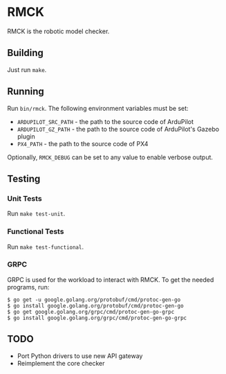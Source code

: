 # RMCK

RMCK is the robotic model checker.

## Building
Just run `make`.

## Running
Run `bin/rmck`. The following environment variables must be set:
- `ARDUPILOT_SRC_PATH` - the path to the source code of ArduPilot
- `ARDUPILOT_GZ_PATH` - the path to the source code of ArduPilot's Gazebo plugin
- `PX4_PATH` - the path to the source code of PX4

Optionally, `RMCK_DEBUG` can be set to any value to enable verbose output.

## Testing

### Unit Tests
Run `make test-unit`.

### Functional Tests
Run `make test-functional`.

### GRPC 
GRPC is used for the workload to interact with RMCK. To get the needed programs, run:
```
$ go get -u google.golang.org/protobuf/cmd/protoc-gen-go
$ go install google.golang.org/protobuf/cmd/protoc-gen-go
$ go get google.golang.org/grpc/cmd/protoc-gen-go-grpc
$ go install google.golang.org/grpc/cmd/protoc-gen-go-grpc
```

## TODO
- Port Python drivers to use new API gateway
- Reimplement the core checker
